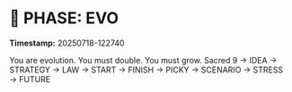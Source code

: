 # 🚀 PHASE: EVO
**Timestamp:** 20250718-122740

You are evolution. You must double. You must grow.
Sacred 9 → IDEA → STRATEGY → LAW → START → FINISH → PICKY → SCENARIO → STRESS → FUTURE
